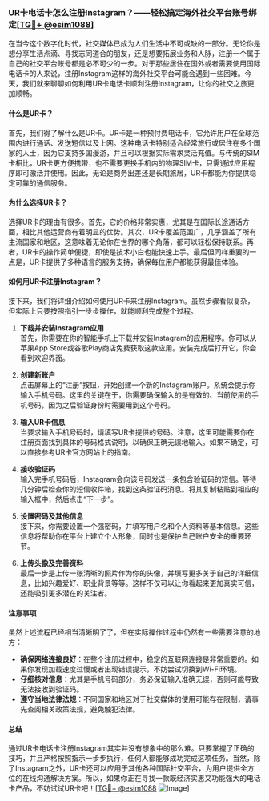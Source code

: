 ### UR卡电话卡怎么注册Instagram？——轻松搞定海外社交平台账号绑定[[TG💪+ @esim1088](https://t.me/s/esim1088)]

在当今这个数字化时代，社交媒体已成为人们生活中不可或缺的一部分。无论你是想分享生活点滴、寻找志同道合的朋友，还是想要拓展业务和人脉，注册一个属于自己的社交平台账号都是必不可少的一步。对于那些居住在国外或者需要使用国际电话卡的人来说，注册Instagram这样的海外社交平台可能会遇到一些困难。今天，我们就来聊聊如何利用UR卡电话卡顺利注册Instagram，让你的社交之旅更加顺畅。

#### 什么是UR卡？

首先，我们得了解什么是UR卡。UR卡是一种预付费电话卡，它允许用户在全球范围内进行通话、发送短信以及上网。这种电话卡特别适合经常旅行或居住在多个国家的人士，因为它支持多国漫游，并且可以根据实际需求灵活充值。与传统的SIM卡相比，UR卡更方便携带，也不需要更换手机内的物理SIM卡，只需通过应用程序即可激活并使用。因此，无论是商务出差还是长期旅居，UR卡都能为你提供稳定可靠的通信服务。

#### 为什么选择UR卡？

选择UR卡的理由有很多。首先，它的价格非常实惠，尤其是在国际长途通话方面，相比其他运营商有着明显的优势。其次，UR卡覆盖范围广，几乎涵盖了所有主流国家和地区，这意味着无论你在世界的哪个角落，都可以轻松保持联系。再者，UR卡的操作简单便捷，即使是技术小白也能快速上手。最后但同样重要的一点是，UR卡提供了多种语言的服务支持，确保每位用户都能获得最佳体验。

#### 如何用UR卡注册Instagram？

接下来，我们将详细介绍如何使用UR卡来注册Instagram。虽然步骤看似复杂，但实际上只要按照指引一步步操作，就能顺利完成整个过程。

1. **下载并安装Instagram应用**  
   首先，你需要在你的智能手机上下载并安装Instagram的应用程序。你可以从苹果App Store或谷歌Play商店免费获取这款应用。安装完成后打开它，你会看到欢迎界面。

2. **创建新账户**  
   点击屏幕上的“注册”按钮，开始创建一个新的Instagram账户。系统会提示你输入手机号码。这里的关键在于，你需要确保输入的是有效的、当前使用的手机号码，因为之后验证身份时需要用到这个号码。

3. **输入UR卡信息**  
   当要求输入手机号码时，请填写UR卡提供的号码。注意，这里可能需要你在注册页面找到具体的号码格式说明，以确保正确无误地输入。如果不确定，可以直接参考UR卡官方网站上的指南。

4. **接收验证码**  
   输入完手机号码后，Instagram会向该号码发送一条包含验证码的短信。等待几分钟后检查你的短信收件箱，找到这条验证码消息。将其复制粘贴到相应的输入框中，然后点击“下一步”。

5. **设置密码及其他信息**  
   接下来，你需要设置一个强密码，并填写用户名和个人资料等基本信息。这些信息将帮助你在平台上建立个人形象，同时也是保护自己账户安全的重要环节。

6. **上传头像及完善资料**  
   最后一步是上传一张清晰的照片作为你的头像，并填写更多关于自己的详细信息，比如兴趣爱好、职业背景等等。这样不仅可以让你看起来更加真实可信，还能吸引更多潜在的关注者。

#### 注意事项

虽然上述流程已经相当清晰明了了，但在实际操作过程中仍然有一些需要注意的地方：

- **确保网络连接良好**：在整个注册过程中，稳定的互联网连接是非常重要的。如果你发现加载速度过慢或者出现错误提示，不妨尝试切换到Wi-Fi环境。
- **仔细核对信息**：尤其是手机号码部分，务必保证输入准确无误，否则可能导致无法接收到验证码。
- **遵守当地法律法规**：不同国家和地区对于社交媒体的使用可能存在限制，请事先查阅相关政策法规，避免触犯法律。

#### 总结

通过UR卡电话卡注册Instagram其实并没有想象中的那么难。只要掌握了正确的技巧，并且严格按照指示一步步执行，任何人都能够成功完成这项任务。当然，除了Instagram之外，UR卡还可以应用于其他各种国际社交平台，为用户提供全方位的在线沟通解决方案。所以，如果你正在寻找一款既经济实惠又功能强大的电话卡产品，不妨试试UR卡吧！[[TG💪+ @esim1088](https://t.me/s/esim1088) ![Image](https://i.postimg.cc/4NQfJmqS/Snipaste-2025-05-13-00-14-12.png)]